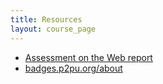 ```yaml
---
title: Resources
layout: course_page
---
```


- [Assessment on the Web report](http://reports.p2pu.org/rethinking-assessment/)
- [badges.p2pu.org/about](https://badges.p2pu.org/en/about)
